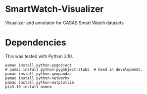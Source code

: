 # SmartWatch-Visualizer
Visualizer and annotator for CASAS Smart Watch datasets


# Dependencies
This was tested with Python 3.10.
```commandline
pamac install python-pygobject
# pamac install python-pygobject-stubs  # Used in development.
pamac install python-geopandas
pamac install python-networkx
pamac install python-matplotlib
pip3.10 install osmnx
```
